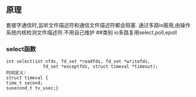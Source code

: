 ## 原理
套接字通信时,监听文件描述符和通信文件描述符都会阻塞.
通过多路io服用,由操作系统内核检测文件描述符.不用自己维护
##类别
io多路复用select,poll,epoll

### select函数

	int select(int nfds, fd_set *readfds, fd_set *writefds,
                  fd_set *exceptfds, struct timeval *timeout);
	时间定义:
	struct timeval {
	time_t second;
	susecond_t tv_usec;}

### 
